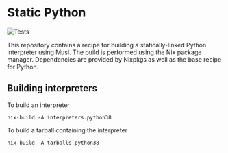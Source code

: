 # Static Python

![Tests](https://github.com/FRidh/static-python/workflows/Tests/badge.svg?branch=master)

This repository contains a recipe for building a statically-linked Python
interpreter using Musl. The build is performed using the Nix package manager.
Dependencies are provided by Nixpkgs as well as the base recipe for Python.

## Building interpreters

To build an interpreter

    nix-build -A interpreters.python38

To build a tarball containing the interpreter

    nix-build -A tarballs.python38
